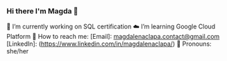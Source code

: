 ### Hi there I'm Magda 👋


🔭 I’m currently working on SQL certification 
:cloud: I’m learning Google Cloud Platform
:love_letter: How to reach me: 
[Email]: magdalenaclapa.contact@gmail.com
[LinkedIn]: (https://www.linkedin.com/in/magdalenaclapa/)
:princess: Pronouns: she/her

